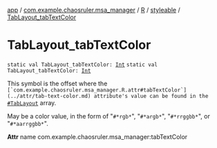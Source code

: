 [app](../../../index.md) / [com.example.chaosruler.msa_manager](../../index.md) / [R](../index.md) / [styleable](index.md) / [TabLayout_tabTextColor](.)

# TabLayout_tabTextColor

`static val TabLayout_tabTextColor: `[`Int`](https://kotlinlang.org/api/latest/jvm/stdlib/kotlin/-int/index.html)
`static val TabLayout_tabTextColor: `[`Int`](https://kotlinlang.org/api/latest/jvm/stdlib/kotlin/-int/index.html)

This symbol is the offset where the ``[`com.example.chaosruler.msa_manager.R.attr#tabTextColor`](../attr/tab-text-color.md) attribute's value can be found in the ``[`#TabLayout`](-tab-layout.md) array.

May be a color value, in the form of "`#*rgb*`", "`#*argb*`", "`#*rrggbb*`", or "`#*aarrggbb*`".

**Attr**
name com.example.chaosruler.msa_manager:tabTextColor


